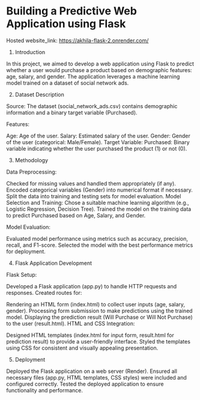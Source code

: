 # Building a Predictive Web Application using Flask

Hosted website_link:
https://akhila-flask-2.onrender.com/

1. Introduction
   
In this project, we aimed to develop a web application using Flask to predict whether a user would purchase a product based on demographic features: age, salary, and gender. The application leverages a machine learning model trained on a dataset of social network ads.

2. Dataset Description
   
Source: The dataset (social_network_ads.csv) contains demographic information and a binary target variable (Purchased).

Features:

Age: Age of the user.
Salary: Estimated salary of the user.
Gender: Gender of the user (categorical: Male/Female).
Target Variable:
Purchased: Binary variable indicating whether the user purchased the product (1) or not (0).

3. Methodology

Data Preprocessing:

Checked for missing values and handled them appropriately (if any).
Encoded categorical variables (Gender) into numerical format if necessary.
Split the data into training and testing sets for model evaluation.
Model Selection and Training:
Chose a suitable machine learning algorithm (e.g., Logistic Regression, Decision Tree).
Trained the model on the training data to predict Purchased based on Age, Salary, and Gender.

Model Evaluation:

Evaluated model performance using metrics such as accuracy, precision, recall, and F1-score.
Selected the model with the best performance metrics for deployment.

4. Flask Application Development
   
Flask Setup:

Developed a Flask application (app.py) to handle HTTP requests and responses.
Created routes for:

Rendering an HTML form (index.html) to collect user inputs (age, salary, gender).
Processing form submission to make predictions using the trained model.
Displaying the prediction result (Will Purchase or Will Not Purchase) to the user (result.html).
HTML and CSS Integration:

Designed HTML templates (index.html for input form, result.html for prediction result) to provide a user-friendly interface.
Styled the templates using CSS for consistent and visually appealing presentation.

5. Deployment
   
Deployed the Flask application on a web server (Render).
Ensured all necessary files (app.py, HTML templates, CSS styles) were included and configured correctly.
Tested the deployed application to ensure functionality and performance.

